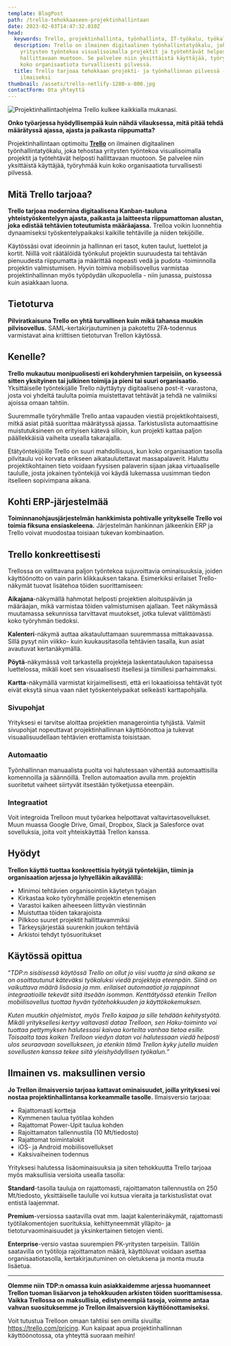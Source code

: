 ```yaml
---
template: BlogPost
path: /trello-tehokkaaseen-projektinhallintaan
date: 2023-02-03T14:47:32.010Z
head:
  keywords: Trello, projektinhallinta, työnhallinta, IT-työkalu, työkaluohjelma
  description: Trello on ilmainen digitaalinen työnhallintatyökalu, joka tehostaa
    yritysten työntekoa visualisoimalla projektit ja työtehtävät helposti
    hallittavaan muotoon. Se palvelee niin yksittäistä käyttäjää, työryhmää kuin
    koko organisaatiota turvallisesti pilvessä.
  title: Trello tarjoaa tehokkaan projekti- ja työnhallinnan pilvessä - täysin
    ilmaiseksi
thumbnail: /assets/trello-netlify-1280-x-800.jpg
contactForm: Ota yhteyttä
---
```

![Projektinhallintaohjelma Trello kulkee kaikkialla mukanasi.](/assets/trello-netlify-1280-x-800.jpg)

**Onko työarjessa hyödyllisempää kuin nähdä vilauksessa, mitä pitää tehdä määrätyssä ajassa, ajasta ja paikasta riippumatta?** 

Projektinhallintaan ﻿optimoitu **[Trello](https://trello.com/fi)** on ilmainen digitaalinen työnhallintatyökalu, joka tehostaa yritysten työntekoa visualisoimalla projektit ja työtehtävät helposti hallittavaan muotoon. Se palvelee niin yksittäistä käyttäjää, työryhmää kuin koko organisaatiota turvallisesti pilvessä. 

## Mitä Trello tarjoaa?

**Trello tarjoaa modernina digitaalisena Kanban-tauluna yhteistyöskentelyyn ajasta, paikasta ja laitteesta riippumattoman alustan, joka edistää tehtävien toteutumista määräajassa.** Trelloa voikin luonnehtia dynaamiseksi työskentelypaikaksi kaikille tehtäville ja niiden tekijöille.

Käytössäsi ovat ideoinnin ja hallinnan eri tasot, kuten taulut, luettelot ja kortit. Niillä voit räätälöidä työnkulut projektin suuruudesta tai tehtävän pienuudesta riippumatta ja määrittää nopeasti vedä ja pudota -toiminnolla projektin valmistumisen. Hyvin toimiva mobiilisovellus varmistaa projektinhallinnan myös työpöydän ulkopuolella - niin junassa, puistossa kuin asiakkaan luona.

## Tietoturva

**Pilviratkaisuna Trello on yhtä turvallinen kuin mikä tahansa muukin pilvisovellus.** SAML-kertakirjautuminen ja pakotettu 2FA-todennus varmistavat aina kriittisen tietoturvan Trellon käytössä.

## Kenelle?

**Trello mukautuu monipuolisesti eri kohderyhmien tarpeisiin, on kyseessä sitten yksityinen tai julkinen toimija ja pieni tai suuri organisaatio.** Yksittäiselle työntekijälle Trello näyttäytyy digitaalisena post-it -varastona, josta voi yhdeltä taululta poimia muistettavat tehtävät ja tehdä ne valmiiksi ajoissa omaan tahtiin. 

Suuremmalle työryhmälle Trello antaa vapauden viestiä projektikohtaisesti, mitkä asiat pitää suorittaa määrätyssä ajassa. Tarkistuslista automaattisine muistutuksineen on erityisen kätevä silloin, kun projekti kattaa paljon päällekkäisiä vaiheita usealla takarajalla.

Etätyöntekijöille Trello on suuri mahdollisuus, kun koko organisaation tasolla pilvitaulu voi korvata erikseen aikataulutettavat massapalaverit. Haluttu projektikohtainen tieto voidaan fyysisen palaverin sijaan jakaa virtuaaliselle taululle, josta jokainen työntekijä voi käydä lukemassa uusimman tiedon itselleen sopivimpana aikana.

## Kohti ERP-järjestelmää

**Toiminnanohjausjärjestelmän hankkimista pohtivalle yritykselle Trello voi toimia fiksuna ensiaskeleena.** Järjestelmän hankinnan jälkeenkin ERP ja Trello voivat muodostaa toisiaan tukevan kombinaation. 

## Trello konkreettisesti

Trellossa on valittavana paljon työntekoa sujuvoittavia ominaisuuksia, joiden käyttöönotto on vain parin klikkauksen takana. Esimerkiksi erilaiset Trello-näkymät tuovat lisätehoa töiden suorittamiseen: 

**Aikajana**-näkymällä hahmotat helposti projektien aloituspäivän ja määräajan, mikä varmistaa töiden valmistumisen ajallaan. Teet näkymässä muutamassa sekunnissa tarvittavat muutokset, jotka tulevat välittömästi koko työryhmän tiedoksi.

**Kalenteri**-näkymä auttaa aikatauluttamaan suuremmassa mittakaavassa. Sillä pysyt niin viikko- kuin kuukausitasolla tehtävien tasalla, kun asiat avautuvat kertanäkymällä.

**Pöytä**-näkymässä voit tarkastella projekteja laskentataulukon tapaisessa luettelossa, mikäli koet sen visuaalisesti itsellesi ja tiimillesi parhaimmaksi.

**Kartta**-näkymällä varmistat kirjaimellisesti, että eri lokaatioissa tehtävät työt eivät eksytä sinua vaan näet työskentelypaikat selkeästi karttapohjalla.

### Sivupohjat

Yrityksesi ei tarvitse aloittaa projektien managerointia tyhjästä. Valmiit sivupohjat nopeuttavat projektinhallinnan käyttöönottoa ja tukevat visuaalisuudellaan tehtävien erottamista toisistaan.

### Automaatio

Työnhallinnan manuaalista puolta voi halutessaan vähentää automaattisilla komennoilla ja säännöillä. Trellon automaation avulla mm. projektin suoritetut vaiheet siirtyvät itsestään työketjussa eteenpäin.

### Integraatiot

Voit integroida Trelloon muut työarkea helpottavat valtavirtasovellukset. Muun muassa Google Drive, Gmail, Dropbox, Slack ja Salesforce ovat sovelluksia, joita voit yhteiskäyttää Trellon kanssa.

## Hyödyt

**Trellon käyttö tuottaa konkreettisia hyötyjä työntekijän, tiimin ja organisaation arjessa jo lyhyelläkin aikavälillä:**

* Minimoi tehtävien organisointiin käytetyn työajan 
* Kirkastaa koko työryhmälle projektin etenemisen
* Varastoi kaiken aiheeseen liittyvän viestinnän
* Muistuttaa töiden takarajoista
* Pilkkoo suuret projektit hallittavammiksi
* Tärkeysjärjestää suurenkin joukon tehtäviä
* Arkistoi tehdyt työsuoritukset

## Käytössä opittua

“*TDP:n sisäisessä käytössä Trello on ollut jo viisi vuotta ja sinä aikana se on osoittautunut käteväksi työkaluksi viedä projekteja eteenpäin. Siinä on vaikuttava määrä lisäosia ja mm. erilaiset automaatiot ja rajapinnat integraatioille tekevät siitä itseään isomman. Kenttätyössä etenkin Trellon mobiilisovellus tuottaa hyvän työtehokkuuden ja käyttökokemuksen.* 

*Kuten muutkin ohjelmistot, myös Trello kaipaa ja sille tehdään kehitystyötä. Mikäli yrityksellesi kertyy valtavasti dataa Trelloon, sen Haku-toiminto voi tuottaa pettymyksen halutessasi kaivaa korteilta vanhaa tietoa esille. Toisaalta taas kaiken Trelloon viedyn datan voi halutessaan viedä helposti ulos seuraavaan sovellukseen, ja etenkin tämä Trellon kyky jutella muiden sovellusten kanssa tekee siitä yleishyödyllisen työkalun.*”

## I﻿lmainen vs. maksullinen versio

**Jo Trellon ilmaisversio tarjoaa kattavat ominaisuudet, joilla yrityksesi voi nostaa projektinhallintansa korkeammalle tasolle.** Ilmaisversio tarjoaa:

* Rajattomasti kortteja
* Kymmenen taulua työtilaa kohden
* Rajattomat Power-Upit taulua kohden
* Rajoittamaton tallennustila (10 Mt/tiedosto)
* Rajattomat toimintalokit
* iOS- ja Android mobiilisovellukset
* Kaksivaiheinen todennus

Yrityksesi halutessa lisäominaisuuksia ja siten tehokkuutta Trello tarjoaa myös maksullisia versioita usealla tasolla:

**Standard**-tasolla tauluja on rajattomasti, rajoittamaton tallennustila on 250 Mt/tiedosto, yksittäiselle taululle voi kutsua vieraita ja tarkistuslistat ovat entistä laajemmat.

**Premium**-versiossa saatavilla ovat mm. laajat kalenterinäkymät, rajattomasti työtilakomentojen suorituksia, kehittyneemmät ylläpito- ja tietoturvaominaisuudet ja yksinkertainen tietojen vienti.

**Enterprise**-versio vastaa suurempien PK-yritysten tarpeisiin. Tällöin saatavilla on työtiloja rajoittamaton määrä, käyttöluvat voidaan asettaa organisaatiotasolla, kertakirjautuminen on oletuksena ja monta muuta lisäetua. 

- - -

**Olemme niin TDP:n omassa kuin asiakkaidemme arjessa huomanneet Trellon tuoman lisäarvon ja tehokkuuden arkisten töiden suorittamisessa. Vaikka Trellossa on maksullisia, edistyneempiä tasoja, voimme antaa vahvan suosituksemme jo Trellon ilmaisversion käyttöönottamiseksi.**

Voit tutustua Trelloon omaan tahtiisi sen omilla sivuilla: <https://trello.com/pricing>. Kun kaipaat apua projektinhallinnan käyttöönotossa, ota yhteyttä suoraan meihin!